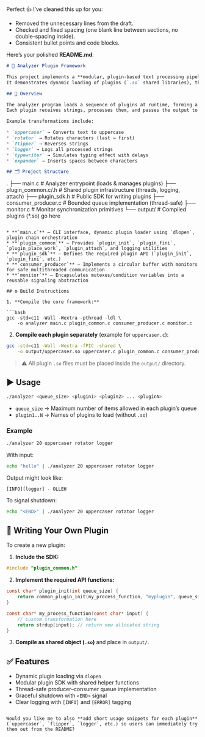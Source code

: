 Perfect 👍 I’ve cleaned this up for you:

* Removed the unnecessary lines from the draft.
* Checked and fixed spacing (one blank line between sections, no double-spacing inside).
* Consistent bullet points and code blocks.

Here’s your polished **README.md**:

```markdown
# 🔌 Analyzer Plugin Framework

This project implements a **modular, plugin-based text processing pipeline** in C.  
It demonstrates dynamic loading of plugins (`.so` shared libraries), thread-safe producer–consumer queues, and graceful shutdown synchronization.

## 📖 Overview

The analyzer program loads a sequence of plugins at runtime, forming a **processing pipeline**.  
Each plugin receives strings, processes them, and passes the output to the next plugin in the chain.

Example transformations include:

* `uppercaser` → Converts text to uppercase
* `rotator` → Rotates characters (last → first)
* `flipper` → Reverses strings
* `logger` → Logs all processed strings
* `typewriter` → Simulates typing effect with delays
* `expander` → Inserts spaces between characters

## 🗂️ Project Structure

```

.
├── main.c               # Analyzer entrypoint (loads & manages plugins)
├── plugin\_common.c/.h   # Shared plugin infrastructure (threads, logging, attach)
├── plugin\_sdk.h         # Public SDK for writing plugins
├── consumer\_producer.c  # Bounded queue implementation (thread-safe)
├── monitor.c            # Monitor synchronization primitives
└── output/              # Compiled plugins (\*.so) go here

````

* **`main.c`** – CLI interface, dynamic plugin loader using `dlopen`, plugin chain orchestration
* **`plugin_common`** – Provides `plugin_init`, `plugin_fini`, `plugin_place_work`, `plugin_attach`, and logging utilities
* **`plugin_sdk`** – Defines the required plugin API (`plugin_init`, `plugin_fini`, etc.)
* **`consumer_producer`** – Implements a circular buffer with monitors for safe multithreaded communication
* **`monitor`** – Encapsulates mutexes/condition variables into a reusable signaling abstraction

## ⚙️ Build Instructions

1. **Compile the core framework:**

```bash
gcc -std=c11 -Wall -Wextra -pthread -ldl \
    -o analyzer main.c plugin_common.c consumer_producer.c monitor.c
````

2. **Compile each plugin separately** (example for `uppercaser.c`):

```bash
gcc -std=c11 -Wall -Wextra -fPIC -shared \
    -o output/uppercaser.so uppercaser.c plugin_common.c consumer_producer.c monitor.c
```

> ⚠️ All plugin `.so` files must be placed inside the `output/` directory.

## ▶️ Usage

```bash
./analyzer <queue_size> <plugin1> <plugin2> ... <pluginN>
```

* `queue_size` → Maximum number of items allowed in each plugin’s queue
* `plugin1..N` → Names of plugins to load (without `.so`)

### Example

```bash
./analyzer 20 uppercaser rotator logger
```

With input:

```bash
echo "hello" | ./analyzer 20 uppercaser rotator logger
```

Output might look like:

```
[INFO][logger] - OLLEH
```

To signal shutdown:

```bash
echo "<END>" | ./analyzer 20 uppercaser rotator logger
```

## 🧩 Writing Your Own Plugin

To create a new plugin:

1. **Include the SDK:**

```c
#include "plugin_common.h"
```

2. **Implement the required API functions:**

```c
const char* plugin_init(int queue_size) {
    return common_plugin_init(my_process_function, "myplugin", queue_size);
}

const char* my_process_function(const char* input) {
    // custom transformation here
    return strdup(input); // return new allocated string
}
```

3. **Compile as shared object (`.so`)** and place in `output/`.

## ✅ Features

* Dynamic plugin loading via `dlopen`
* Modular plugin SDK with shared helper functions
* Thread-safe producer–consumer queue implementation
* Graceful shutdown with `<END>` signal
* Clear logging with `[INFO]` and `[ERROR]` tagging

```

Would you like me to also **add short usage snippets for each plugin** (`uppercaser`, `flipper`, `logger`, etc.) so users can immediately try them out from the README?
```
